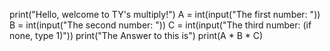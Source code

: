 print("Hello, welcome to TY's multiply!")
A = int(input("The first number: "))
B = int(input("The second number: "))
C = int(input("The third number: (if none, type 1)"))
print("The Answer to this is")
print(A * B * C)

